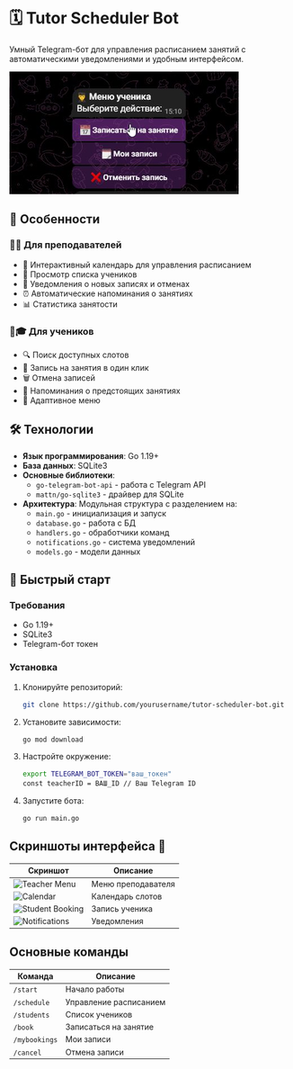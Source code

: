 # 🗓️ Tutor Scheduler Bot

Умный Telegram-бот для управления расписанием занятий с автоматическими уведомлениями и удобным интерфейсом.

![Bot Preview](screenshots/menu_example.png)

## 🌟 Особенности

### 👨🏫 Для преподавателей
- 📅 Интерактивный календарь для управления расписанием
- 👥 Просмотр списка учеников
- 🔔 Уведомления о новых записях и отменах
- ⏰ Автоматические напоминания о занятиях
- 📊 Статистика занятости

### 👨🎓 Для учеников
- 🔍 Поиск доступных слотов
- 📝 Запись на занятия в один клик
- 🗑️ Отмена записей
- 🔔 Напоминания о предстоящих занятиях
- 📱 Адаптивное меню

## 🛠 Технологии

- **Язык программирования**: Go 1.19+
- **База данных**: SQLite3
- **Основные библиотеки**:
  - `go-telegram-bot-api` - работа с Telegram API
  - `mattn/go-sqlite3` - драйвер для SQLite
- **Архитектура**: Модульная структура с разделением на:
  - `main.go` - инициализация и запуск
  - `database.go` - работа с БД
  - `handlers.go` - обработчики команд
  - `notifications.go` - система уведомлений
  - `models.go` - модели данных

## 🚀 Быстрый старт

### Требования
- Go 1.19+
- SQLite3
- Telegram-бот токен

### Установка
1. Клонируйте репозиторий:
   ```bash
   git clone https://github.com/yourusername/tutor-scheduler-bot.git

2. Установите зависимости:
   ```bash
   go mod download

3. Настройте окружение:
   ```bash
   export TELEGRAM_BOT_TOKEN="ваш_токен"
   const teacherID = ВАШ_ID // Ваш Telegram ID

4. Запустите бота:
   ```bash
   go run main.go

## Скриншоты интерфейса 📸
| Скриншот              | Описание            |
|-----------------------|---------------------|
| <img src="screenshots/teacher_menu.png" alt="Teacher Menu" width="300"> | Меню преподавателя |
| <img src="screenshots/calendar.png" alt="Calendar" width="300">         | Календарь слотов   |
| <img src="screenshots/student_booking.png" alt="Student Booking" width="300"> | Запись ученика |
| <img src="screenshots/notifications.png" alt="Notifications" width="300"> | Уведомления     |

## Основные команды
| Команда       | Описание               |
|---------------|-----------------------|
| `/start`      | Начало работы         |
| `/schedule`   | Управление расписанием|
| `/students`   | Список учеников       |
| `/book`       | Записаться на занятие |
| `/mybookings` | Мои записи            |
| `/cancel`     | Отмена записи         |

